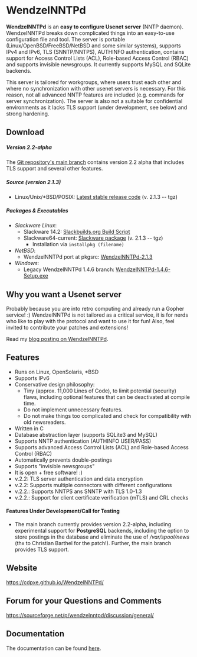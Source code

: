 # WendzelNNTPd

**WendzelNNTPd** is an **easy to configure Usenet server** (NNTP daemon). WendzelNNTPd breaks down complicated things into an easy-to-use configuration file and tool. The server is portable (Linux/OpenBSD/FreeBSD/NetBSD and some similar systems), supports IPv4 and IPv6, TLS (SNNTP/NNTPS), AUTHINFO authentication, contains support for Access Control Lists (ACL), Role-based Access Control (RBAC) and supports invisible newsgroups. It currently supports MySQL and SQLite backends.

This server is tailored for workgroups, where users trust each other and where no synchronization with other usenet servers is necessary. For this reason, not all advanced NNTP features are included (e.g. commands for server synchronization). The server is also not a suitable for confidential environments as it lacks TLS support (under development, see below) and strong hardening.

## Download

##### Version 2.2-alpha

The [Git repository's main branch](https://github.com/cdpxe/WendzelNNTPd) contains version 2.2 alpha that includes TLS support and several other features.

##### Source (version 2.1.3)
- Linux/Unix/*BSD/POSIX: [Latest stable release code](https://sourceforge.net/projects/wendzelnntpd/files/v2.1.3/) (v. 2.1.3 -- tgz)

##### Packages & Executables
- *Slackware Linux*: 
  - Slackware 14.2: [Slackbuilds.org Build Script](https://slackbuilds.org/repository/14.2/network/wendzelnntpd/)
  - Slackware64-current: [Slackware package](https://sourceforge.net/projects/wendzelnntpd/files/v2.1.3/slackware64-current-package/) (v. 2.1.3 -- tgz)
     - Installation via `installpkg (filename)`
- *NetBSD*:
  - WendzelNNTPd port at pkgsrc: [WendzelNNTPd-2.1.3](https://pkgsrc.se/wip/wendzelnntpd)
- *Windows*:
  - Legacy WendzelNNTPd 1.4.6 branch: [WendzelNNTPd-1.4.6-Setup.exe](https://sourceforge.net/projects/wendzelnntpd/files/wendzelnntpd/1.4.6/)

## Why you want a Usenet server

Probably because you are into retro computing and already run a Gopher service! :) WendzelNNTPd is not tailored as a critical service, it is for nerds who like to play with the protocol and want to use it for fun! Also, feel invited to contribute your patches and extensions!

Read my [blog posting on WendzelNNTPd](http://www.wendzel.de/misc/2021/01/04/new-release-usenet-server.html).

## Features

* Runs on Linux, OpenSolaris, *BSD
* Supports IPv6
* Conservative design philosophy:
   * Tiny (approx. 11,000 Lines of Code), to limit potential (security) flaws, including optional features that can be deactivated at compile time.
   * Do not implement unnecessary features.
   * Do not make things too complicated and check for compatibility with old newsreaders.
* Written in C
* Database abstraction layer (supports SQLite3 and MySQL)
* Supports NNTP authentication (AUTHINFO USER/PASS)
* Supports advanced Access Control Lists (ACL) and Role-based Access Control (RBAC)
* Automatically prevents double-postings
* Supports "invisible newsgroups"
* It is open + free software! :)
* v.2.2: TLS server authentication and data encryption
* v.2.2: Supports multiple connectors with different configurations
* v.2.2.: Supports NNTPS ans SNNTP with TLS 1.0-1.3
* v.2.2.: Support for client certificate verification (mTLS) and CRL checks

#### Features Under Development/Call for Testing

* The main branch currently provides version 2.2-alpha, including experimental support for **PostgreSQL** backends, including the option to store postings in the database and eliminate the use of */var/spool/news* (thx to Christian Barthel for the patch!). Further, the main branch provides TLS support.

## Website

https://cdpxe.github.io/WendzelNNTPd/

## Forum for your Questions and Comments

https://sourceforge.net/p/wendzelnntpd/discussion/general/

## Documentation

The documentation can be found [here](https://github.com/cdpxe/WendzelNNTPd/blob/master/docs/docs.pdf).
